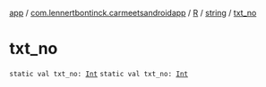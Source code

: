 [app](../../../index.md) / [com.lennertbontinck.carmeetsandroidapp](../../index.md) / [R](../index.md) / [string](index.md) / [txt_no](./txt_no.md)

# txt_no

`static val txt_no: `[`Int`](https://kotlinlang.org/api/latest/jvm/stdlib/kotlin/-int/index.html)
`static val txt_no: `[`Int`](https://kotlinlang.org/api/latest/jvm/stdlib/kotlin/-int/index.html)